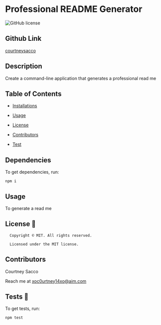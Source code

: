 # Professional README Generator
  ![GitHub license](https://img.shields.io/badge/license-MIT-yellowgreen.svg)

  ## Github Link

  [courtneysacco](https://github.com/courtneysacco/)
  
  ## Description 
  
  Create a command-line application that generates a professional read me
  
  
  ## Table of Contents 
  
  * [Installations](#dependencies)
  
  * [Usage](#usage)
  
  
  * [License](#license)

  
  * [Contributors](#contributors)
  
  * [Test](#test)
  
  
  ## Dependencies
  
  To get dependencies, run:
  
  ```
  npm i
  ```
  
  
  ## Usage 
  
  To generate a read me
  
  ## License 📛

      Copyright © MIT. All rights reserved. 
      
      Licensed under the MIT license.
  
  
  ## Contributors 
  
  Courtney Sacco
  
  Reach me at xoc0urtney14xo@aim.com
  
  
  ## Tests 🧪
  
  To get tests, run:
  
  ```
  npm test
  ```

